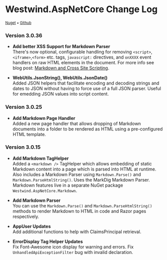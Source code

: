 # Westwind.AspNetCore Change Log
<small>[Nuget](https://www.nuget.org/packages/Westwind.AspNetCore/) &bull; [Github](https://github.com/RickStrahl/Westwind.AspNetCore)</small>


### Version 3.0.36

* **Add better XSS Support for Markdown Parser**  
There's now optional, configurable handling for removing `<script>`,`<iframe>`,`<form>` etc. tags, `javascript:` directives, and `onXXXX` event handlers on raw HTML elements in the document. For more info see blog post: [Markdown and Cross Site Scripting](https://weblog.west-wind.com/posts/2018/Aug/31/Markdown-and-Cross-Site-Scripting).

* **WebUtils.JsonString(), WebUtils.JsonDate()**  
Added JSON helpers that facilitate encoding and decoding strings and dates to JSON without having to force use of a full JSON parser. Useful for emedding JSON values into script content.

### Version 3.0.25

* **Add Markdown Page Handler**  
Added a new page handler that allows dropping of Markdown documents into a folder to be rendered as HTML using a pre-configured HTML template.


### Version 3.0.15

* **Add Markdown TagHelper**  
Added a `<markdown />` TagHelper which allows embedding of static Markdown content into a page which is parsed into HTML at runtime. Also includes a Markdown Parser using `Markdown.Parse()` and `Markdown.ParseHtmlString()`. Uses the MarkDig Markdown Parser. Markdown features live in a separate NuGet package `Westwind.AspNetCore.Markdown`.

* **Add Markdown Parser**  
You can use the `Markdown.Parse()` and `Markdown.ParseHtmlString()` methods to render Markdown to HTML in code and Razor pages respectively.

* **AppUser Updates**   
Add additional functions to help with ClaimsPrincipal retrieval.


* **ErrorDisplay Tag Helper Updates**  
Fix Font-Awesome icon display for warning and errors. Fix `UnhandledApiExceptionFilter` bug with invalid declaration.